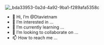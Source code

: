 ![_bda33953-0a2d-4a92-9ba1-f289afa5358c](https://github.com/Dtavietnam/Dtavietnam/assets/137619977/00802dc0-1d3e-41fc-8f05-e617b588a3c4)
- 👋 Hi, I’m @Dtavietnam
- 👀 I’m interested in ...
- 🌱 I’m currently learning ...
- 💞️ I’m looking to collaborate on ...
- 📫 How to reach me ...

<!---
Dtavietnam/Dtavietnam is a ✨ special ✨ repository because its `README.md` (this file) appears on your GitHub profile.
You can click the Preview link to take a look at your changes.
--->
